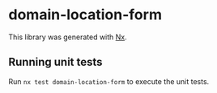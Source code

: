 # domain-location-form

This library was generated with [Nx](https://nx.dev).

## Running unit tests

Run `nx test domain-location-form` to execute the unit tests.
